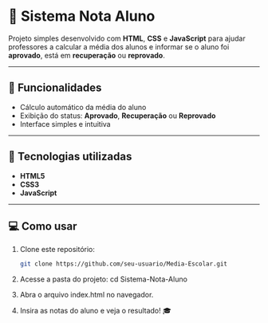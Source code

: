 # 🧮 Sistema Nota Aluno

Projeto simples desenvolvido com **HTML**, **CSS** e **JavaScript** para ajudar professores a calcular a média dos alunos e informar se o aluno foi **aprovado**, está em **recuperação** ou **reprovado**.

---

## 🚀 Funcionalidades

- Cálculo automático da média do aluno  
- Exibição do status: **Aprovado**, **Recuperação** ou **Reprovado**  
- Interface simples e intuitiva  

---

## 🧠 Tecnologias utilizadas

- **HTML5**  
- **CSS3**  
- **JavaScript**

---

## 💻 Como usar

1. Clone este repositório:  
   ```bash
   git clone https://github.com/seu-usuario/Media-Escolar.git

2. Acesse a pasta do projeto:
cd Sistema-Nota-Aluno

3. Abra o arquivo index.html no navegador.

4. Insira as notas do aluno e veja o resultado! 🎓
